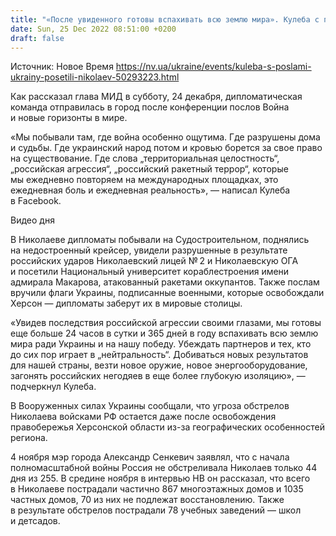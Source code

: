 ```yaml
---
title: "«После увиденного готовы вспахивать всю землю мира». Кулеба с послами Украины посетили Николаев — фото"
date: Sun, 25 Dec 2022 08:51:00 +0200
draft: false
---
```

Источник: Новое Время https://nv.ua/ukraine/events/kuleba-s-poslami-ukrainy-posetili-nikolaev-50293223.html


 Как рассказал глава МИД в субботу, 24 декабря, дипломатическая команда отправилась в город после конференции послов Война и новые горизонты в мире.

«Мы побывали там, где война особенно ощутима. Где разрушены дома и судьбы. Где украинский народ потом и кровью борется за свое право на существование. Где слова „территориальная целостность“, „российская агрессия“, „российский ракетный террор“, которые мы ежедневно повторяем на международных площадках, это ежедневная боль и ежедневная реальность», — написал Кулеба в Facebook.

 Видео дня   

В Николаеве дипломаты побывали на Судостроительном, поднялись на недостроенный крейсер, увидели разрушенные в результате российских ударов Николаевский лицей № 2 и Николаевскую ОГА и посетили Национальный университет кораблестроения имени адмирала Макарова, атакованный ракетами оккупантов. Также послам вручили флаги Украины, подписанные военными, которые освобождали Херсон — дипломаты заберут их в мировые столицы.

«Увидев последствия российской агрессии своими глазами, мы готовы еще больше 24 часов в сутки и 365 дней в году вспахивать всю землю мира ради Украины и на нашу победу. Убеждать партнеров и тех, кто до сих пор играет в „нейтральность“. Добиваться новых результатов для нашей страны, везти новое оружие, новое энергооборудование, загонять российских негодяев в еще более глубокую изоляцию», — подчеркнул Кулеба.

В Вооруженных силах Украины сообщали, что угроза обстрелов Николаева войсками РФ остается даже после освобождения правобережья Херсонской области из-за географических особенностей региона.

4 ноября мэр города Александр Сенкевич заявлял, что с начала полномасштабной войны Россия не обстреливала Николаев только 44 дня из 255. В средине ноября в интервью НВ он рассказал, что всего в Николаеве пострадали частично 867 многоэтажных домов и 1035 частных домов, 70 из них не подлежат восстановлению. Также в результате обстрелов пострадали 78 учебных заведений — школ и детсадов.
